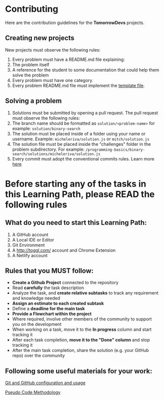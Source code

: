 # Contributing

Here are the contribution guidelines for the **TomorrowDevs** projects.

## Creating new projects
New projects must observe the following rules:

1. Every problem must have a README.md file explaining:
2. The problem itself
3. A reference for the student to some documentation that could help them solve the problem
4. Every problem must have one category.
5. Every problem README.md file must implement the [template file](README_TEMPLATE.md).

## Solving a problem
1. Solutions must be submitted by opening a pull request. The pull request must observe the following rules:
2. The branch name should be formatted as `solution/<problem-name>` for example: `solution/binary-search`
3. The solution must be placed inside of a folder using your name or username. Example: `micheleriva/solution.js` or `mitch/solution.js`
4. The solution file must be placed inside the "challenges" folder in the problem subdirectory. For example: `/programming-basics/binary-search/solutions/micheleriva/solution.js`
5. Every commit must adopt the conventional commits rules. Learn more [here](https://www.conventionalcommits.org/en/v1.0.0/)


Before starting any of the tasks in this Learning Path, please READ the following rules
===============================

What do you need to start this Learning Path:
----------------
1. A GitHub account
3. A Local IDE or Editor
5. Git Environment
6. A http://toggl.com/ account and Chrome Extension
7. A Netlify account

Rules that you MUST follow:
----------------
- **Create a Github Project** connected to the repository
- Read **carefully** the task description
- Analyze the task, and **create relative subtasks** to track any requirement and knowledge needed
- **Assign an estimate to each created subtask**
- Define a **deadline for the main task**
- **Provide a Flowchart within the project**
- Where required, involve other members of the community to support you on the development
- When working on a task, move it to the **In progress** column and start tracking it
- After each task completion, **move it to the "Done" column** and stop tracking it
- After the main task completion, share the solution (e.g. your GitHub repo) over the community

Following some useful materials for your work:
----------------

[Git and GitHub configuration and usage](https://www.loom.com/share/6b86aa3bc0aa4f2d88a315bc9d3209c4)

[Pseudo Code Methodology](https://wtmatter.com/pseudocode/)